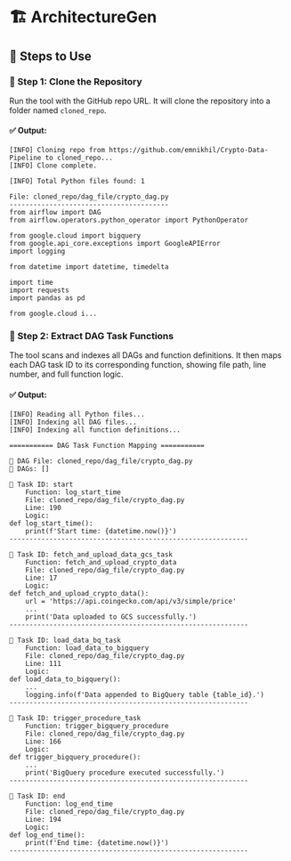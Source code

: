 # 🏗️ ArchitectureGen

## 🚀 Steps to Use

### 🔹 Step 1: Clone the Repository

Run the tool with the GitHub repo URL. It will clone the repository into a folder named `cloned_repo`.

#### ✅ Output:

```text
[INFO] Cloning repo from https://github.com/emnikhil/Crypto-Data-Pipeline to cloned_repo...
[INFO] Clone complete.

[INFO] Total Python files found: 1

File: cloned_repo/dag_file/crypto_dag.py
----------------------------------------
from airflow import DAG
from airflow.operators.python_operator import PythonOperator

from google.cloud import bigquery
from google.api_core.exceptions import GoogleAPIError
import logging

from datetime import datetime, timedelta

import time
import requests
import pandas as pd

from google.cloud i...
```

### 🔹 Step 2: Extract DAG Task Functions
The tool scans and indexes all DAGs and function definitions. It then maps each DAG task ID to its corresponding function, showing file path, line number, and full function logic.

#### ✅ Output:

```text
[INFO] Reading all Python files...
[INFO] Indexing all DAG files...
[INFO] Indexing all function definitions...

=========== DAG Task Function Mapping ===========

📄 DAG File: cloned_repo/dag_file/crypto_dag.py
📌 DAGs: []

🔹 Task ID: start
    Function: log_start_time
    File: cloned_repo/dag_file/crypto_dag.py
    Line: 190
    Logic:
def log_start_time():
    print(f'Start time: {datetime.now()}')
------------------------------------------------------------

🔹 Task ID: fetch_and_upload_data_gcs_task
    Function: fetch_and_upload_crypto_data
    File: cloned_repo/dag_file/crypto_dag.py
    Line: 17
    Logic:
def fetch_and_upload_crypto_data():
    url = 'https://api.coingecko.com/api/v3/simple/price'
    ...
    print('Data uploaded to GCS successfully.')
------------------------------------------------------------

🔹 Task ID: load_data_bq_task
    Function: load_data_to_bigquery
    File: cloned_repo/dag_file/crypto_dag.py
    Line: 111
    Logic:
def load_data_to_bigquery():
    ...
    logging.info(f'Data appended to BigQuery table {table_id}.')
------------------------------------------------------------

🔹 Task ID: trigger_procedure_task
    Function: trigger_bigquery_procedure
    File: cloned_repo/dag_file/crypto_dag.py
    Line: 166
    Logic:
def trigger_bigquery_procedure():
    ...
    print('BigQuery procedure executed successfully.')
------------------------------------------------------------

🔹 Task ID: end
    Function: log_end_time
    File: cloned_repo/dag_file/crypto_dag.py
    Line: 194
    Logic:
def log_end_time():
    print(f'End time: {datetime.now()}')
------------------------------------------------------------
```
